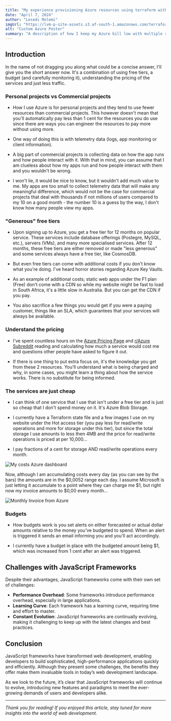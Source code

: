 ```yaml
---
title: "My experience provisioning Azure resources using terraform within GitHub Actions"
date: "April 7, 2024"
author: "Lesedi Molemi"
imgUrl: "https://lvm-p-site-assets.s3.af-south-1.amazonaws.com/terraform-azure-actions.png"
alt: "Custom Azure Poster"
summary: "A description of how I keep my Azure bill low with multiple resources being used"
---
```


## Introduction

In the name of not dragging you along what could be a concise answer, I'll give you the short answer now. It's a combination of using free tiers, a budget (and carefully monitoring it), understanding the pricing of the services and just less traffic.

### Personal projects vs Commercial projects

- How I use Azure is for personal projects and they tend to use fewer resources than commercial projects. This however doesn't mean that you'll automatically pay less than 1 cent for the resources you do use since there are ways you can engineer the resources to pay more without using more.

- One way of doing this is with telemetry data (logs, app monitoring or client information).

- A big part of commercial projects is collecting data on how the app runs and how people interact with it. With that in mind, you can assume that I am clueless about how my apps run and how people interact with them and you wouldn't be wrong.

- I won't lie, it would be nice to know, but it wouldn't add much value to me. My apps are too small to collect telemetry data that will make any meaningful difference, which would not be the case for commercial projects that deal with thousands if not millions of users compared to my 10 on a good month - the number 10 is a guess by the way, I don't know how many people view my apps.

### "Generous" free tiers

- Upon signing up to Azure, you get a free tier for 12 months on popular service. These services include database offerings (Postegre, MySQL, etc.), servers (VMs), and many more specialised services. After 12 months, these free tiers are either removed or made "less generous" and some services always have a free tier, like CosmosDB.

- But even free tiers can come with additional costs if you don't know what you're doing. I've heard horror stories regarding Azure Key Vaults.

- As an example of additional costs; static web apps under the F1 plan (Free) don't come with a CDN so while my website might be fast to load in South Africa, it's a little slow in Australia. But you can get the CDN if you pay.

- You also sacrifice a few things you would get if you were a paying customer, things like an SLA, which guarantees that your services will always be available.

### Understand the pricing

- I've spent countless hours on the [Azure Pricing Page](https://azure.microsoft.com/en-us/pricing/) and [r/Azure Subreddit](https://www.reddit.com/r/AZURE/) reading and calculating how much a service would cost me and questions other people have asked to figure it out.

- If there is one thing to put extra focus on, it's the knowledge you get from these 2 resources. You'll understand what is being charged and why, in some cases, you might learn a thing about how the service works. There is no substitute for being informed.

### The services are just cheap

- I can think of one service that I use that isn't under a free tier and is just so cheap that I don't spend money on it. It's Azure Blob Storage.

- I currently have a Terraform state file and a few images I use on my website under the Hot access tier (you pay less for read/write operations and more for storage under this tier), but since the total storage I use amounts to less then 4MB and the price for read/write operations is priced at per 10,000...

- I pay fractions of a cent for storage AND read/write operations every month.

![My costs Azure dashboard](https://media.licdn.com/dms/image/v2/D4D12AQFLHU3Tn1hU9w/article-inline_image-shrink_1500_2232/article-inline_image-shrink_1500_2232/0/1722436660409?e=1742428800&v=beta&t=oG46EqDhyoVeqa9x4H0ir6uHOzIu6adZrGsrbi0nCpA)

Now, although I am accumulating costs every day (as you can see by the bars) the amounts are in the $0,0052 range each day. I assume Microsoft is just letting it accumulate to a point where they can charge me $1, but right now my invoice amounts to $0,00 every month...

![Monthly Invoice from Azure](https://media.licdn.com/dms/image/v2/D4D12AQH-wv6dvSMe4g/article-inline_image-shrink_1500_2232/article-inline_image-shrink_1500_2232/0/1722423885912?e=1742428800&v=beta&t=Dt-uPz6R5LGBl7iAh54P75fW60nzBAaX_TXmXzdDyuY)

### Budgets

- How budgets work is you set alerts on either forecasted or actual dollar amounts relative to the money you've budgeted to spend. When an alert is triggered it sends an email informing you and you'll act accordingly.

- I currently have a budget in place with the budgeted amount being $1, which was increased from 1 cent after an alert was triggered.

## Challenges with JavaScript Frameworks

Despite their advantages, JavaScript frameworks come with their own set of challenges:

- **Performance Overhead**: Some frameworks introduce performance overhead, especially in large applications.
- **Learning Curve**: Each framework has a learning curve, requiring time and effort to master.
- **Constant Evolution**: JavaScript frameworks are continually evolving, making it challenging to keep up with the latest changes and best practices.

## Conclusion

JavaScript frameworks have transformed web development, enabling developers to build sophisticated, high-performance applications quickly and efficiently. Although they present some challenges, the benefits they offer make them invaluable tools in today’s web development landscape.

As we look to the future, it’s clear that JavaScript frameworks will continue to evolve, introducing new features and paradigms to meet the ever-growing demands of users and developers alike.

---

_Thank you for reading! If you enjoyed this article, stay tuned for more insights into the world of web development._
